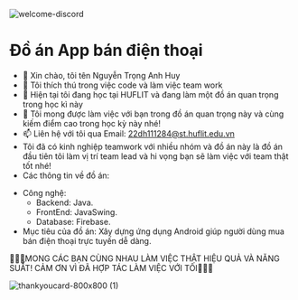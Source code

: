 ![welcome-discord](https://github.com/user-attachments/assets/c2daa23d-1fb6-45ad-87cc-9018701c0a42)
# Đồ án App bán điện thoại
- 👋 Xin chào, tôi tên Nguyễn Trọng Anh Huy
- 👀 Tôi thích thú trong việc code và làm việc team work
- 🌱 Hiện tại tôi đang học tại HUFLIT và đang làm một đồ án quan trọng trong học kì này
- 💞️ Tôi mong được làm việc với bạn trong đồ án quan trọng này và cùng kiếm điểm cao trong học kỳ này nhé!
- 📫 Liên hệ với tôi qua Email: 22dh111284@st.huflit.edu.vn
- Tôi đã có kinh nghiệp teamwork với nhiều nhóm và đồ án này là đồ án đầu tiên tôi làm vị trí team lead và hi vọng bạn sẽ làm việc với team thật tốt nhé!
- Các thông tin về đồ án:
+ Công nghệ:
  * Backend: Java.
  * FrontEnd: JavaSwing.
  * Database: Firebase.
+ Mục tiêu của đồ án: Xây dựng ứng dụng Android giúp người dùng mua bán điện thoại trực tuyến dễ dàng.

💞️💞️💞️MONG CÁC BẠN CÙNG NHAU LÀM VIỆC THẬT HIỆU QUẢ VÀ NĂNG SUẤT! CẢM ƠN VÌ ĐÃ HỢP TÁC LÀM VIỆC VỚI TÔI💞️💞️💞️

![thankyoucard-800x800 (1)](https://github.com/user-attachments/assets/6fc0fe3f-4345-4dea-a79f-05e710c8910b)
